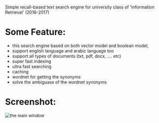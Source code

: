 Simple recall-based text search engine for university class of 'Information Retrieval' (2016-2017)

# Some Feature:

  - this search engine based on both vector model and boolean model,
  - support english language and arabic language too
  - support all types of documents (txt, pdf, docx, .... etc)
  - super fast indexing
  - ultra fast searching
  - caching
  - wordnet for getting the synonyms
  - solve the ambiguase of the wordnet synonyms



# Screenshot:

![the main window](https://raw.githubusercontent.com/bhlshrf/IR/master/mainWindow.jpg)
